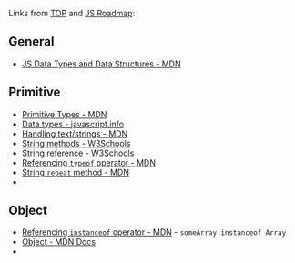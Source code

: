 Links from [TOP](https://www.theodinproject.com/) and [JS Roadmap](https://roadmap.sh/javascript):
## General

- [JS Data Types and Data Structures - MDN](https://developer.mozilla.org/en-US/docs/Web/JavaScript/Data_structures)
## Primitive

-  [Primitive Types - MDN](https://developer.mozilla.org/en-US/docs/Glossary/Primitive)
-  [Data types - javascript.info](https://javascript.info/types#summary) 
-  [Handling text/strings - MDN](https://developer.mozilla.org/en-US/docs/Learn/JavaScript/First_steps/Strings)
-  [String methods - W3Schools](https://www.w3schools.com/js/js_string_methods.asp)
-  [String reference - W3Schools](https://www.w3schools.com/jsref/jsref_obj_string.asp)
-  [Referencing `typeof` operator - MDN](https://developer.mozilla.org/en-US/docs/Web/JavaScript/Reference/Operators/typeof)
-  [String `repeat` method - MDN](https://developer.mozilla.org/es/docs/Web/JavaScript/Reference/Global_Objects/String/repeat)
-  
## Object

-  [Referencing `instanceof` operator - MDN](https://developer.mozilla.org/en-US/docs/Web/JavaScript/Reference/Operators/instanceof) - `someArray instanceof Array`
-  [Object - MDN Docs](https://developer.mozilla.org/en-US/docs/Web/JavaScript/Reference/Global_Objects/Object)
-  



